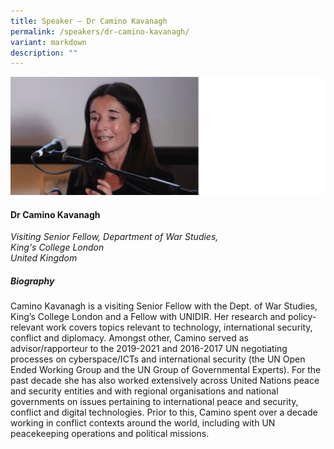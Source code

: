 ```yaml
---
title: Speaker – Dr Camino Kavanagh
permalink: /speakers/dr-camino-kavanagh/
variant: markdown
description: ""
---
```

![](/images/2025%20speakers/Camino_Kavanagh.png)
#### **Dr Camino Kavanagh**

*Visiting Senior Fellow, Department of War Studies, <br>King's College London<br>United Kingdom*

##### **Biography**
Camino Kavanagh is a visiting Senior Fellow with the Dept. of War Studies, King’s College London and a Fellow with UNIDIR. Her research and policy-relevant work covers topics relevant to technology, international security, conflict and diplomacy. Amongst other, Camino served as advisor/rapporteur to the 2019-2021 and 2016-2017 UN negotiating processes on cyberspace/ICTs and international security (the UN Open Ended Working Group and the UN Group of Governmental Experts). For the past decade she has also worked extensively across United Nations peace and security entities and with regional organisations and national governments on issues pertaining to international peace and security, conflict and digital technologies. Prior to this, Camino spent over a decade working in conflict contexts around the world, including with UN peacekeeping operations and political missions.